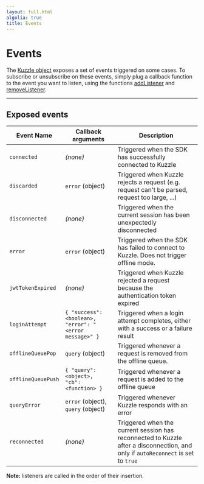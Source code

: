 ```yaml
---
layout: full.html
algolia: true
title: Events
---
```


# Events

The [Kuzzle object](/sdk-reference/kuzzle/) exposes a set of events triggered on some cases. To subscribe or unsubscribe on these events, simply plug a callback function to the event you want to listen, using the functions [addListener](/sdk-reference/kuzzle/add-listener) and [removeListener](/sdk-reference/kuzzle/remove-listener).

---

## Exposed events

| Event Name | Callback arguments | Description |
|------------|-------------|-------------|
| ``connected`` | _(none)_ | Triggered when the SDK has successfully connected to Kuzzle |
| `discarded` | `error` (object) | Triggered when Kuzzle rejects a request (e.g. request can't be parsed, request too large, ...) |
| ``disconnected`` | _(none)_ |  Triggered when the current session has been unexpectedly disconnected |
| ``error`` | `error` (object) | Triggered when the SDK has failed to connect to Kuzzle. Does not trigger offline mode. |
| ``jwtTokenExpired`` | _(none)_ |  Triggered when Kuzzle rejected a request because the authentication token expired |
| ``loginAttempt`` | `{ "success": <boolean>, "error": "<error message>" }` |  Triggered when a login attempt completes, either with a success or a failure result |
| ``offlineQueuePop`` | `query` (object) | Triggered whenever a request is removed from the offline queue. |
| ``offlineQueuePush`` | `{ "query": <object>, "cb": <function> }` | Triggered whenever a request is added to the offline queue |
| ``queryError`` | `error` (object), `query` (object) | Triggered whenever Kuzzle responds with an error |
| ``reconnected`` | _(none)_ |  Triggered when the current session has reconnected to Kuzzle after a disconnection, and only if ``autoReconnect`` is set to ``true`` |


**Note:** listeners are called in the order of their insertion.
